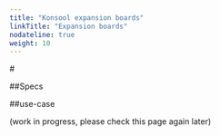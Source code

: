 ```yaml
---
title: "Konsool expansion boards"
linkTitle: "Expansion boards"
nodateline: true
weight: 10
---
```


#<insert name here>

##Specs

##use-case


(work in progress, please check this page again later)
